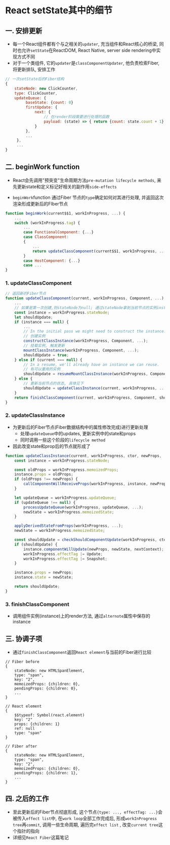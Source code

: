 # React setState其中的细节

## 一. 安排更新

- 每一个React组件都有个与之相关的`updater`, 充当组件和React核心的桥梁, 同时也允许`setState`在ReactDOM, React Native, server side rendering中实现方式不同
- 对于一个类组件, 它的`updater`是`classComponentUpdater`, 他负责检索Fiber, 将更新排队, 安排工作

```jsx
// 一次setState后的Fiber结构
{
    stateNode: new ClickCounter,
    type: ClickCounter,
    updateQueue: {
         baseState: {count: 0}
         firstUpdate: {
             next: {
                 // 在render阶段需要进行处理的函数
                 payload: (state) => { return {count: state.count + 1} }  
             }
         },
         ...
     },
     ...
}
```



## 二. beginWork function

- React会先调用"预突变"生命周期方法`pre-mutation lifecycle methods`, 来先更新state和定义标记好相关的副作用`side-effects`

- `beginWork`function 通过Fiber 节点的`type`确定如何对其进行处理, 并返回这次渲染形成更新后的FIber节点

```js
function beginWork(current$$1, workInProgress, ...) {
    ...
    switch (workInProgress.tag) {
        ...
        case FunctionalComponent: {...}
        case ClassComponent:
        {
            ...
            return updateClassComponent(current$$1, workInProgress, ...);
        }
        case HostComponent: {...}
        case ...
}
```

### 1. updateClassComponent

```js
// 返回新的Fiber节点
function updateClassComponent(current, workInProgress, Component, ...) {
    ...
    // 如果是第一次创建,则stateNode为null; 通过stateNode拿到当前节点的实例instance(类组件)
    const instance = workInProgress.stateNode;
    let shouldUpdate;
    if (instance === null) {
        ...
        // In the initial pass we might need to construct the instance.
        // 创建实例
        constructClassInstance(workInProgress, Component, ...);
		// 挂载实例, 触发更新
        mountClassInstance(workInProgress, Component, ...);
        shouldUpdate = true;
    } else if (current === null) {
        // In a resume, we'll already have an instance we can reuse.
        // 有可以重用的实例
        shouldUpdate = resumeMountClassInstance(workInProgress, Component, ...);
    } else {
        // 更新当前节点的状态, 具体见下
        shouldUpdate = updateClassInstance(current, workInProgress, ...);
    }
    return finishClassComponent(current, workInProgress, Component, shouldUpdate, ...);
}
```

### 2. updateClassInstance

- 为更新后的Fiber节点(Fiber数据结构中的属性修改完成)进行更新处理
  - 处理`updateQueue`中的updates, 更新实例中的state和props
  - 同时调用一些这个阶段的`lifecycle method`
- 因此改变state和prop后的节点就形成了

```js
function updateClassInstance(current, workInProgress, ctor, newProps, ...) {
    const instance = workInProgress.stateNode;

    const oldProps = workInProgress.memoizedProps;
    instance.props = oldProps;
    if (oldProps !== newProps) {
        callComponentWillReceiveProps(workInProgress, instance, newProps, ...);
    }

    let updateQueue = workInProgress.updateQueue;
    if (updateQueue !== null) {
        processUpdateQueue(workInProgress, updateQueue, ...);
        newState = workInProgress.memoizedState;
    }

    applyDerivedStateFromProps(workInProgress, ...);
    newState = workInProgress.memoizedState;

    const shouldUpdate = checkShouldComponentUpdate(workInProgress, ctor, ...);
    if (shouldUpdate) {
        instance.componentWillUpdate(newProps, newState, nextContext);
        workInProgress.effectTag |= Update;
        workInProgress.effectTag |= Snapshot;
    }

    instance.props = newProps;
    instance.state = newState;

    return shouldUpdate;
}
```



### 3. finishClassComponent

- 调用组件实例(instance)上的render方法, 通过`alternote`属性中保存的instance



## 三. 协调子项

- 通过`finishClassComponent`返回`React element`与当前的Fiber进行比较

```
// Fiber before
{
    stateNode: new HTMLSpanElement,
    type: "span",
    key: "2",
    memoizedProps: {children: 0},
    pendingProps: {children: 0},
    ...
}
```

```
// React element
{
    $$typeof: Symbol(react.element)
    key: "2"
    props: {children: 1}
    ref: null
    type: "span"
}
```

```
// Fiber after
{
    stateNode: new HTMLSpanElement,
    type: "span",
    key: "2",
    memoizedProps: {children: 0},
    pendingProps: {children: 1},
    ...
}
```





## 四. 之后的工作

- 至此更新后的Fiber节点彻底形成, 这个节点`{type: ..., effectTag: ...}`会被传入`effect list`中, 在`work loop`全部工作完成后, 形成`workInProgress tree`再`commit`, 调用一些生命周期, 遍历完`effect list` , 改变`current tree`这个指针的指向
- 详细见`React Fiber`这篇笔记
